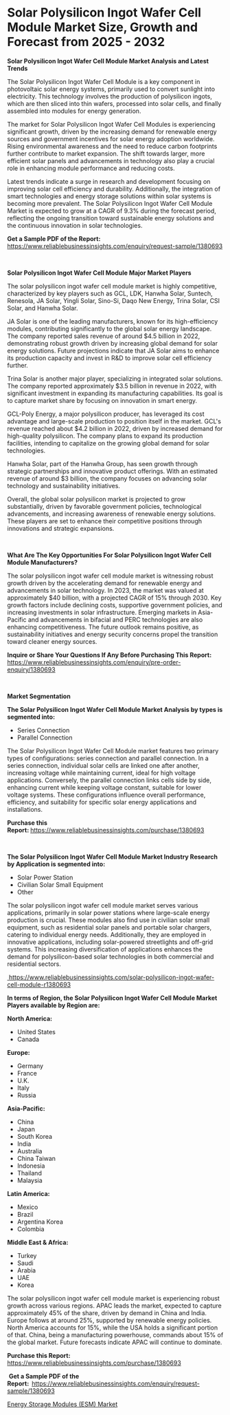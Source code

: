 <p><h1>Solar Polysilicon Ingot Wafer Cell Module Market Size, Growth and Forecast from 2025 - 2032</h1></p><p><strong>Solar Polysilicon Ingot Wafer Cell Module Market Analysis and Latest Trends</strong></p>
<p><p>The Solar Polysilicon Ingot Wafer Cell Module is a key component in photovoltaic solar energy systems, primarily used to convert sunlight into electricity. This technology involves the production of polysilicon ingots, which are then sliced into thin wafers, processed into solar cells, and finally assembled into modules for energy generation.</p><p>The market for Solar Polysilicon Ingot Wafer Cell Modules is experiencing significant growth, driven by the increasing demand for renewable energy sources and government incentives for solar energy adoption worldwide. Rising environmental awareness and the need to reduce carbon footprints further contribute to market expansion. The shift towards larger, more efficient solar panels and advancements in technology also play a crucial role in enhancing module performance and reducing costs.</p><p>Latest trends indicate a surge in research and development focusing on improving solar cell efficiency and durability. Additionally, the integration of smart technologies and energy storage solutions within solar systems is becoming more prevalent. The Solar Polysilicon Ingot Wafer Cell Module Market is expected to grow at a CAGR of 9.3% during the forecast period, reflecting the ongoing transition toward sustainable energy solutions and the continuous innovation in solar technologies.</p></p>
<p><strong>Get a Sample PDF of the Report:&nbsp;</strong> <a href="https://www.reliablebusinessinsights.com/enquiry/request-sample/1380693?utm_campaign=2094&utm_medium=2&utm_source=Github&utm_content=ia&utm_term=14022025&utm_id=solar-polysilicon-ingot-wafer-cell-module">https://www.reliablebusinessinsights.com/enquiry/request-sample/1380693</a></p>
<p>&nbsp;</p>
<p><strong>Solar Polysilicon Ingot Wafer Cell Module Major Market Players</strong></p>
<p><p>The solar polysilicon ingot wafer cell module market is highly competitive, characterized by key players such as GCL, LDK, Hanwha Solar, Suntech, Renesola, JA Solar, Yingli Solar, Sino-Si, Daqo New Energy, Trina Solar, CSI Solar, and Hanwha Solar. </p><p>JA Solar is one of the leading manufacturers, known for its high-efficiency modules, contributing significantly to the global solar energy landscape. The company reported sales revenue of around $4.5 billion in 2022, demonstrating robust growth driven by increasing global demand for solar energy solutions. Future projections indicate that JA Solar aims to enhance its production capacity and invest in R&D to improve solar cell efficiency further.</p><p>Trina Solar is another major player, specializing in integrated solar solutions. The company reported approximately $3.5 billion in revenue in 2022, with significant investment in expanding its manufacturing capabilities. Its goal is to capture market share by focusing on innovation in smart energy.</p><p>GCL-Poly Energy, a major polysilicon producer, has leveraged its cost advantage and large-scale production to position itself in the market. GCL's revenue reached about $4.2 billion in 2022, driven by increased demand for high-quality polysilicon. The company plans to expand its production facilities, intending to capitalize on the growing global demand for solar technologies.</p><p>Hanwha Solar, part of the Hanwha Group, has seen growth through strategic partnerships and innovative product offerings. With an estimated revenue of around $3 billion, the company focuses on advancing solar technology and sustainability initiatives.</p><p>Overall, the global solar polysilicon market is projected to grow substantially, driven by favorable government policies, technological advancements, and increasing awareness of renewable energy solutions. These players are set to enhance their competitive positions through innovations and strategic expansions.</p></p>
<p>&nbsp;</p>
<p><strong>What Are The Key Opportunities For Solar Polysilicon Ingot Wafer Cell Module Manufacturers?</strong></p>
<p><p>The solar polysilicon ingot wafer cell module market is witnessing robust growth driven by the accelerating demand for renewable energy and advancements in solar technology. In 2023, the market was valued at approximately $40 billion, with a projected CAGR of 15% through 2030. Key growth factors include declining costs, supportive government policies, and increasing investments in solar infrastructure. Emerging markets in Asia-Pacific and advancements in bifacial and PERC technologies are also enhancing competitiveness. The future outlook remains positive, as sustainability initiatives and energy security concerns propel the transition toward cleaner energy sources.</p></p>
<p><strong>Inquire or Share Your Questions If Any Before Purchasing This Report:</strong> <a href="https://www.reliablebusinessinsights.com/enquiry/pre-order-enquiry/1380693?utm_campaign=2094&utm_medium=2&utm_source=Github&utm_content=ia&utm_term=14022025&utm_id=solar-polysilicon-ingot-wafer-cell-module">https://www.reliablebusinessinsights.com/enquiry/pre-order-enquiry/1380693</a></p>
<p>&nbsp;</p>
<p><strong>Market Segmentation</strong></p>
<p><strong>The Solar Polysilicon Ingot Wafer Cell Module Market Analysis by types is segmented into:</strong></p>
<p><ul><li>Series Connection</li><li>Parallel Connection</li></ul></p>
<p><p>The Solar Polysilicon Ingot Wafer Cell Module market features two primary types of configurations: series connection and parallel connection. In a series connection, individual solar cells are linked one after another, increasing voltage while maintaining current, ideal for high voltage applications. Conversely, the parallel connection links cells side by side, enhancing current while keeping voltage constant, suitable for lower voltage systems. These configurations influence overall performance, efficiency, and suitability for specific solar energy applications and installations.</p></p>
<p><strong>Purchase this Report:&nbsp;</strong><a href="https://www.reliablebusinessinsights.com/purchase/1380693?utm_campaign=2094&utm_medium=2&utm_source=Github&utm_content=ia&utm_term=14022025&utm_id=solar-polysilicon-ingot-wafer-cell-module">https://www.reliablebusinessinsights.com/purchase/1380693</a></p>
<p>&nbsp;</p>
<p><strong>The Solar Polysilicon Ingot Wafer Cell Module Market Industry Research by Application is segmented into:</strong></p>
<p><ul><li>Solar Power Station</li><li>Civilian Solar Small Equipment</li><li>Other</li></ul></p>
<p><p>The solar polysilicon ingot wafer cell module market serves various applications, primarily in solar power stations where large-scale energy production is crucial. These modules also find use in civilian solar small equipment, such as residential solar panels and portable solar chargers, catering to individual energy needs. Additionally, they are employed in innovative applications, including solar-powered streetlights and off-grid systems. This increasing diversification of applications enhances the demand for polysilicon-based solar technologies in both commercial and residential sectors.</p></p>
<p><a href="https://www.reliablebusinessinsights.com/solar-polysilicon-ingot-wafer-cell-module-r1380693?utm_campaign=2094&utm_medium=2&utm_source=Github&utm_content=ia&utm_term=14022025&utm_id=solar-polysilicon-ingot-wafer-cell-module">&nbsp;https://www.reliablebusinessinsights.com/solar-polysilicon-ingot-wafer-cell-module-r1380693</a></p>
<p><strong>In terms of Region, the Solar Polysilicon Ingot Wafer Cell Module Market Players available by Region are:</strong></p>
<p>
    <p> <strong> North America: </strong>
        <ul>
            <li>United States</li>
            <li>Canada</li>
        </ul>
        </p> 
    <p> <strong> Europe: </strong>
        <ul>
            <li>Germany</li>
            <li>France</li>
            <li>U.K.</li>
            <li>Italy</li>
            <li>Russia</li>
        </ul>
        </p> 
    <p> <strong> Asia-Pacific: </strong>
        <ul>
            <li>China</li>
            <li>Japan</li>
            <li>South Korea</li>
            <li>India</li>
            <li>Australia</li>
            <li>China Taiwan</li>
            <li>Indonesia</li>
            <li>Thailand</li>
            <li>Malaysia</li>
        </ul>
        </p> 
    <p> <strong> Latin America: </strong>
        <ul>
            <li>Mexico</li>
            <li>Brazil</li>
            <li>Argentina Korea</li>
            <li>Colombia</li>
        </ul>
        </p> 
    <p> <strong> Middle East & Africa: </strong>
        <ul>
            <li>Turkey</li>
            <li>Saudi</li>
            <li>Arabia</li>
            <li>UAE</li>
            <li>Korea</li>
        </ul>
    </p>
    </p>
<p><p>The solar polysilicon ingot wafer cell module market is experiencing robust growth across various regions. APAC leads the market, expected to capture approximately 45% of the share, driven by demand in China and India. Europe follows at around 25%, supported by renewable energy policies. North America accounts for 15%, while the USA holds a significant portion of that. China, being a manufacturing powerhouse, commands about 15% of the global market. Future forecasts indicate APAC will continue to dominate.</p></p>
<p><strong>Purchase this Report: </strong><a href="https://www.reliablebusinessinsights.com/purchase/1380693?utm_campaign=2094&utm_medium=2&utm_source=Github&utm_content=ia&utm_term=14022025&utm_id=solar-polysilicon-ingot-wafer-cell-module">https://www.reliablebusinessinsights.com/purchase/1380693</a></p>
<p>&nbsp;<strong>Get a Sample PDF of the Report:&nbsp;&nbsp;</strong><a href="https://www.reliablebusinessinsights.com/enquiry/request-sample/1380693?utm_campaign=2094&utm_medium=2&utm_source=Github&utm_content=ia&utm_term=14022025&utm_id=solar-polysilicon-ingot-wafer-cell-module">https://www.reliablebusinessinsights.com/enquiry/request-sample/1380693</a></p>
<p><strong></strong></p>
<p><p><a href="https://github.com/DixieGrimes/Market-Research-Report-List-1/blob/main/energy-storage-modules-esm-market.md?utm_campaign=2094&utm_medium=2&utm_source=Github&utm_content=ia&utm_term=14022025&utm_id=solar-polysilicon-ingot-wafer-cell-module">Energy Storage Modules (ESM) Market</a></p></p>